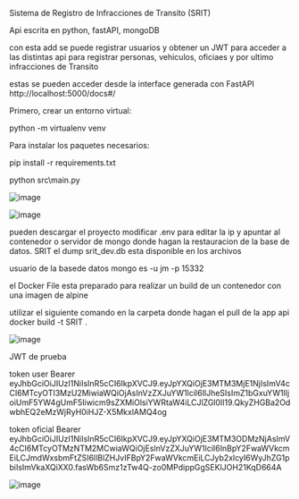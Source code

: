 Sistema de Registro de Infracciones de Transito (SRIT)

Api escrita en python, fastAPI, mongoDB 

con esta add se puede registrar usuarios y obtener un JWT para acceder a las distintas api para registrar personas, vehiculos, oficiaes y por ultimo infracciones de Transito 

estas se pueden acceder desde la interface generada con FastAPI http://localhost:5000/docs#/

Primero, crear un entorno virtual:

python -m virtualenv venv

Para instalar los paquetes necesarios:

pip install -r requirements.txt

python src\main.py




![image](https://github.com/jmcmaster77/SRIT/assets/85424450/66dff32f-c82c-4e1c-ac09-c62fd6c36e5b)

![image](https://github.com/jmcmaster77/SRIT/assets/85424450/b5ea8419-840f-4d4f-9d2a-233535bc434a)

pueden descargar el proyecto modificar .env para editar la ip y apuntar al contenedor o servidor de mongo donde hagan la restauracion de la base de datos. SRIT el dump srit_dev.db esta disponible en los archivos 

usuario de la basede datos mongo es -u jm -p 15332


el Docker File esta preparado para realizar un  build de un  contenedor con una imagen de alpine 

utilizar el siguiente comando en la carpeta donde hagan el pull de la app api 
docker build -t SRIT . 

![image](https://github.com/jmcmaster77/SRIT/assets/85424450/05f9508c-3b4f-46e4-8075-21f6da5ccf87)

JWT de prueba 

token user
Bearer eyJhbGciOiJIUzI1NiIsInR5cCI6IkpXVCJ9.eyJpYXQiOjE3MTM3MjE1NjIsImV4cCI6MTcyOTI3MzU2MiwiaWQiOjAsInVzZXJuYW1lciI6IlJheSIsImZ1bGxuYW1lIjoiUmF5YW4gUmF5Iiwicm9sZXMiOlsiYWRtaW4iLCJlZGl0Il19.QkyZHGBa2OdwbhEQ2eMzWjRyH0iHJZ-X5MkxlAMQ4og

token oficial 
Bearer
eyJhbGciOiJIUzI1NiIsInR5cCI6IkpXVCJ9.eyJpYXQiOjE3MTM3ODMzNjAsImV4cCI6MTcyOTMzNTM2MCwiaWQiOjEsInVzZXJuYW1lciI6InBpY2FwaWVkcmEiLCJmdWxsbmFtZSI6IlBlZHJvIFBpY2FwaWVkcmEiLCJyb2xlcyI6WyJhZG1pbiIsImVkaXQiXX0.fasWb6Smz1zTw4Q-zo0MPdippGgSEKlJOH21KqD664A

![image](https://github.com/jmcmaster77/SRIT/assets/85424450/7674527a-c664-4958-bcfa-95c75a1776ea)

